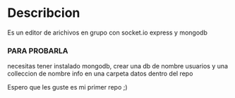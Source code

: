 <h1>Describcion</h1>

Es un editor de arichivos en grupo con socket.io express y mongodb

<h3>PARA PROBARLA</h3>

necesitas tener instalado mongodb, crear una db de nombre usuarios y una colleccion de nombre info en una carpeta datos dentro del repo

Espero que les guste es mi primer repo ;)
